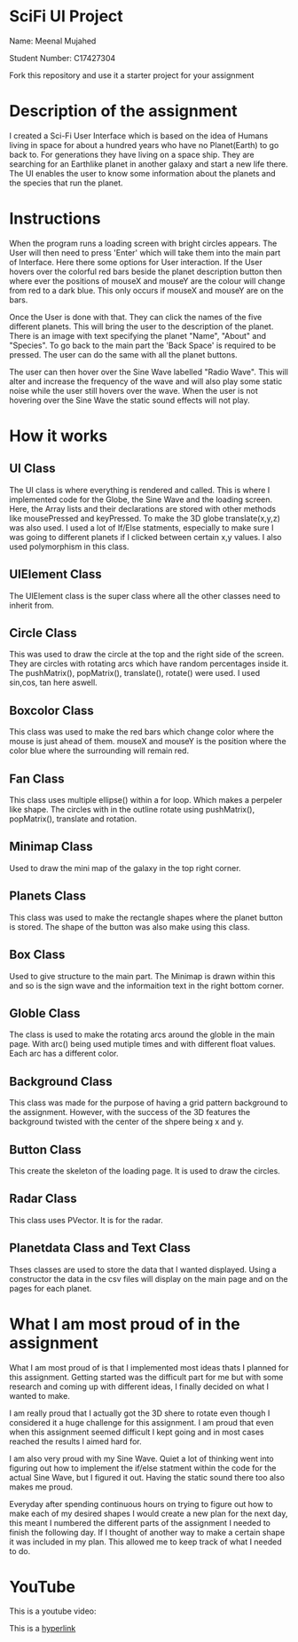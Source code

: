 # SciFi UI Project

Name: Meenal Mujahed

Student Number: C17427304

Fork this repository and use it a starter project for your assignment

# Description of the assignment
I created a Sci-Fi User Interface which is based on the idea of Humans living in space for about a hundred years who have no Planet(Earth) to go back to. For generations they have living on a space ship. They are searching for an Earthlike planet in another galaxy and start a new life there. The UI enables the user to know some information about the planets and the species that run the planet.

# Instructions
When the program runs a loading screen with bright circles appears. The User will then need to press 'Enter' which will take them into the main part of Interface. Here there some options for User interaction. If the User hovers over the colorful red bars beside the planet description button then where ever the positions of mouseX and mouseY are the colour will change from red to a dark blue. This only occurs if mouseX and mouseY are on the bars.

Once the User is done with that. They can click the names of the five different planets. This will bring the user to the description of the planet. There is an image with text specifying the planet "Name", "About" and "Species". To go back to the main part the 'Back Space' is required to be pressed. The user can do the same with all the planet buttons.   

The user can then hover over the Sine Wave labelled "Radio Wave". This will alter and increase the frequency of the wave and will also play some static noise while the user still hovers over the wave. When the user is not hovering over the Sine Wave the static sound effects will not play.
# How it works

## UI Class
The UI class is where everything is rendered and called. This is where I implemented code for the Globe, the Sine Wave and the loading screen. Here, the Array lists and their declarations are stored with other methods like mousePressed and keyPressed. To make the 3D globe translate(x,y,z) was also used. I used a lot of If/Else statments, especially to make sure I was going to different planets if I clicked between certain x,y values. I also used polymorphism in this class.

## UIElement Class
The UIElement class is the super class where all the other classes need to inherit from.

## Circle Class
This was used to draw the circle at the top and the right side of the screen. They are circles with rotating arcs which have random percentages inside it. The pushMatrix(), popMatrix(), translate(), rotate() were used. I used sin,cos, 
tan here aswell.

## Boxcolor Class
This class was used to make the red bars which change color where the mouse is just ahead of them. mouseX and mouseY is the position where the color blue where the surrounding will remain red.

## Fan Class
This class uses multiple ellipse() within a for loop. Which makes a perpeler like shape. The circles with in the outline rotate using pushMatrix(), popMatrix(), translate and rotation.

## Minimap Class
Used to draw the mini map of the galaxy in the top right corner.

## Planets Class
This class was used to make the rectangle shapes where the planet button is stored. The shape of the button was also make using this class.

## Box Class
Used to give structure to the main part. The Minimap is drawn within this and
so is the sign wave and the informaition text in the right bottom corner.

## Globle Class
The class is used to make the rotating arcs around the globle in the main page. With arc() being used mutiple times and with different float values. Each arc has a different color.  

## Background Class
This class was made for the purpose of having a grid pattern background to the assignment. However, with the success of the 3D features the background twisted with the center of the shpere being x and y.

## Button Class
This create the skeleton of the loading page. It is used to draw the circles. 

## Radar Class
This class uses PVector. It is for the radar. 

## Planetdata Class and Text Class
Thses classes are used to store the data that I wanted displayed. Using a constructor the data in the csv files will display on the main page and on the pages for each planet.


# What I am most proud of in the assignment

What I am most proud of is that I implemented most ideas thats I planned for this assignment. Getting started was the difficult part for me but with some research and coming up with different ideas, I finally decided on what I wanted to make.

I am really proud that I actually got the 3D shere to rotate even though I considered it a huge challenge for this assignment. I am proud that even when this assignment seemed difficult I kept going and in most cases reached the results I aimed hard for.

I am also very proud with my Sine Wave. Quiet a lot of thinking went into figuring out how to implement the if/else statment within the code for the actual Sine Wave, but I figured it out. Having the static sound there too also makes me proud.

Everyday after spending continuous hours on trying to figure out how to make each of my desired shapes I would create a new plan for the next day, this meant I numbered the different parts of the assignment I needed to finish the following day. If I thought of another way to make a certain shape it was included in my plan. This allowed me to keep track of what I needed to do.



# YouTube
This is a youtube video:

This is a [hyperlink](https://www.youtube.com/watch?v=POyih3poA_k)


